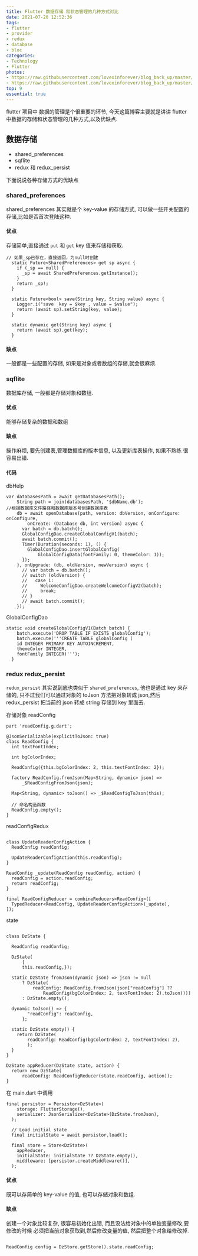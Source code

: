 ```yaml
---
title: Flutter 数据存储 和状态管理的几种方式对比
date: 2021-07-20 12:52:36
tags:
- flutter
- provider
- redux
- database
- bloc
categories:
- Technology
- Flutter
photos: 
- https://raw.githubusercontent.com/lovexinforever/blog_back_up/master/photos/2021-7-20_汽车.jpeg
- https://raw.githubusercontent.com/lovexinforever/blog_back_up/master/photos/2021-7-20_小船.jpeg
top: 9
essential: true
---
```


flutter 项目中 数据的管理是个很重要的环节, 今天这篇博客主要就是讲讲 flutter 中数据的存储和状态管理的几种方式,以及优缺点.

## 数据存储

- shared_preferences
- sqflite
- redux 和 redux_persist

下面说说各种存储方式的优缺点

### shared_preferences

shared_preferences 其实就是个 key-value 的存储方式, 可以做一些开关配置的存储,比如是否首次登陆这种.

#### 优点
存储简单,直接通过 `put` 和 `get` key 值来存储和获取.

```
// 如果_sp已存在，直接返回，为null时创建
  static Future<SharedPreferences> get sp async {
    if (_sp == null) {
      _sp = await SharedPreferences.getInstance();
    }
    return _sp!;
  }

  static Future<bool> save(String key, String value) async {
    Logger.i("save  key = $key , value = $value");
    return (await sp).setString(key, value);
  }

  static dynamic get(String key) async {
    return (await sp).get(key);
  }
```

#### 缺点
一般都是一些配置的存储, 如果是对象或者数组的存储,就会很麻烦.

### sqflite

数据库存储, 一般都是存储对象和数组.

#### 优点
能够存储复杂的数据和数组

#### 缺点
操作麻烦, 要先创建表,管理数据库的版本信息, 以及更新库表操作, 如果不熟练 很容易出错.

#### 代码

dbHelp
```
var databasesPath = await getDatabasesPath();
    String path = join(databasesPath, '$dbName.db');
//根据数据库文件路径和数据库版本号创建数据库表
    db = await openDatabase(path, version: dbVersion, onConfigure: onConfigure,
        onCreate: (Database db, int version) async {
      var batch = db.batch();
      GlobalConfigDao.createGlobalConfigV1(batch);
      await batch.commit();
      Timer(Duration(seconds: 1), () {
        GlobalConfigDao.insertGlobalConfig(
            GlobalConfigData(fontFamily: 0, themeColor: 1));
      });
    }, onUpgrade: (db, oldVersion, newVersion) async {
      // var batch = db.batch();
      // switch (oldVersion) {
      //   case 1:
      //     WelcomeConfigDao.createWelcomeConfigV2(batch);
      //     break;
      // }
      // await batch.commit();
    });
```

GlobalConfigDao
```
static void createGlobalConfigV1(Batch batch) {
    batch.execute('DROP TABLE IF EXISTS globalConfig');
    batch.execute('''CREATE TABLE globalConfig (
    id INTEGER PRIMARY KEY AUTOINCREMENT,
    themeColor INTEGER,
    fontFamily INTEGER)''');
  }
```

### redux redux_persist

`redux_persist` 其实说到底也类似于 `shared_preferences`,  他也是通过 key 来存储的, 只不过我们可以通过对象的 toJson 方法把对象转成 json,然后 redux_persist 把当前的 json 转成 string 存储到 key 里面去.

存储对象 readConfig

```
part 'readConfig.g.dart';

@JsonSerializable(explicitToJson: true)
class ReadConfig {
  int textFontIndex;

  int bgColorIndex;

  ReadConfig({this.bgColorIndex: 2, this.textFontIndex: 2});

  factory ReadConfig.fromJson(Map<String, dynamic> json) =>
      _$ReadConfigFromJson(json);

  Map<String, dynamic> toJson() => _$ReadConfigToJson(this);

  // 命名构造函数
  ReadConfig.empty();
}
```

readConfigRedux

```

class UpdateReaderConfigAction {
  ReadConfig readConfig;

  UpdateReaderConfigAction(this.readConfig);
}

ReadConfig _update(ReadConfig readConfig, action) {
  readConfig = action.readConfig;
  return readConfig;
}

final ReadConfigReducer = combineReducers<ReadConfig>([
  TypedReducer<ReadConfig, UpdateReaderConfigAction>(_update),
]);

```

state 

```

class DzState {

  ReadConfig readConfig;

  DzState(
      {
      this.readConfig,});

  static DzState fromJson(dynamic json) => json != null
      ? DzState(
          readConfig: ReadConfig.fromJson(json["readConfig"] ??
              ReadConfig(bgColorIndex: 2, textFontIndex: 2).toJson()))
      : DzState.empty();

  dynamic toJson() => {
        "readConfig": readConfig,
      };

  static DzState empty() {
    return DzState(
        readConfig: ReadConfig(bgColorIndex: 2, textFontIndex: 2),
        );
  }
}

DzState appReducer(DzState state, action) {
  return new DzState(
      readConfig: ReadConfigReducer(state.readConfig, action));
}

```

在 main.dart 中调用

```
final persistor = Persistor<DzState>(
    storage: FlutterStorage(),
    serializer: JsonSerializer<DzState>(DzState.fromJson),
  );

  // Load initial state
  final initialState = await persistor.load();

  final store = Store<DzState>(
    appReducer,
    initialState: initialState ?? DzState.empty(),
    middleware: [persistor.createMiddleware()],
  );
```


#### 优点
既可以存简单的 key-value 的值, 也可以存储对象和数组.

#### 缺点
创建一个对象比较复杂, 很容易初始化出错, 而且没法给对象中的单独变量修改,要修改的时候  必须把当前对象获取到,然后修改变量的值, 然后把整个对象给修改掉.

```

ReadConfig config = DzStore.getStore().state.readConfig;



```
